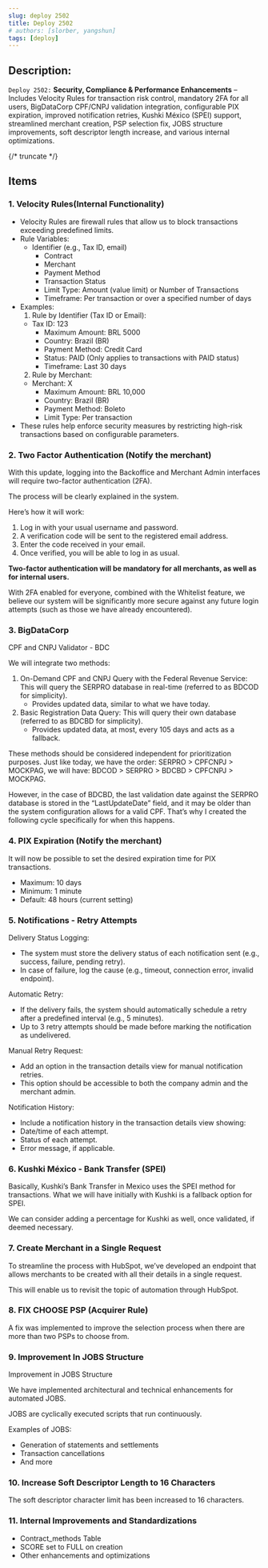 ```yaml
---
slug: deploy 2502
title: Deploy 2502
# authors: [slorber, yangshun]
tags: [deploy]
---
```


## Description:
<code>Deploy 2502:</code> **Security, Compliance & Performance Enhancements** – Includes Velocity Rules for transaction risk control, mandatory 2FA for all users, BigDataCorp CPF/CNPJ validation integration, configurable PIX expiration, improved notification retries, Kushki México (SPEI) support, streamlined merchant creation, PSP selection fix, JOBS structure improvements, soft descriptor length increase, and various internal optimizations.

{/* truncate */}

## Items

### 1. Velocity Rules(Internal Functionality)

- Velocity Rules are firewall rules that allow us to block transactions exceeding predefined limits.
- Rule Variables:
  - Identifier (e.g., Tax ID, email)
	-	Contract
	-	Merchant
	-	Payment Method
	-	Transaction Status
	-	Limit Type: Amount (value limit) or Number of Transactions
	-	Timeframe: Per transaction or over a specified number of days
- Examples:
  1. Rule by Identifier (Tax ID or Email):
  - Tax ID: 123
	-	Maximum Amount: BRL 5000
	-	Country: Brazil (BR)
	-	Payment Method: Credit Card
	-	Status: PAID (Only applies to transactions with PAID status)
	-	Timeframe: Last 30 days
  2. Rule by Merchant:
  - Merchant: X
	-	Maximum Amount: BRL 10,000
	-	Country: Brazil (BR)
	-	Payment Method: Boleto
	-	Limit Type: Per transaction
- These rules help enforce security measures by restricting high-risk transactions based on configurable parameters.

### 2. Two Factor Authentication (Notify the merchant)

With this update, logging into the Backoffice and Merchant Admin interfaces will require two-factor authentication (2FA).

The process will be clearly explained in the system.

Here’s how it will work:

1.	Log in with your usual username and password.
2.	A verification code will be sent to the registered email address.
3.	Enter the code received in your email.
4.	Once verified, you will be able to log in as usual.

**Two-factor authentication will be mandatory for all merchants, as well as for internal users.**

With 2FA enabled for everyone, combined with the Whitelist feature, we believe our system will be significantly more secure against any future login attempts (such as those we have already encountered).

### 3. BigDataCorp 

CPF and CNPJ Validator - BDC

We will integrate two methods:

1.	On-Demand CPF and CNPJ Query with the Federal Revenue Service: This will query the SERPRO database in real-time (referred to as BDCOD for simplicity).
	-	Provides updated data, similar to what we have today.
2.	Basic Registration Data Query: This will query their own database (referred to as BDCBD for simplicity).
	-	Provides updated data, at most, every 105 days and acts as a fallback.

These methods should be considered independent for prioritization purposes. Just like today, we have the order: SERPRO > CPFCNPJ > MOCKPAG, we will have: BDCOD > SERPRO > BDCBD > CPFCNPJ > MOCKPAG.

However, in the case of BDCBD, the last validation date against the SERPRO database is stored in the “LastUpdateDate” field, and it may be older than the system configuration allows for a valid CPF. That’s why I created the following cycle specifically for when this happens.

### 4. PIX Expiration (Notify the merchant)

It will now be possible to set the desired expiration time for PIX transactions.

-	Maximum: 10 days
-	Minimum: 1 minute
-	Default: 48 hours (current setting)

### 5. Notifications - Retry Attempts

Delivery Status Logging:
- The system must store the delivery status of each notification sent (e.g., success, failure, pending retry).
- In case of failure, log the cause (e.g., timeout, connection error, invalid endpoint).

Automatic Retry:
- If the delivery fails, the system should automatically schedule a retry after a predefined interval (e.g., 5 minutes).
- Up to 3 retry attempts should be made before marking the notification as undelivered.

Manual Retry Request:
- Add an option in the transaction details view for manual notification retries.
- This option should be accessible to both the company admin and the merchant admin.

Notification History:
- Include a notification history in the transaction details view showing:
- Date/time of each attempt.
- Status of each attempt.
- Error message, if applicable.

### 6. Kushki México - Bank Transfer (SPEI)

Basically, Kushki’s Bank Transfer in Mexico uses the SPEI method for transactions. What we will have initially with Kushki is a fallback option for SPEI.

We can consider adding a percentage for Kushki as well, once validated, if deemed necessary.

### 7. Create Merchant in a Single Request

To streamline the process with HubSpot, we’ve developed an endpoint that allows merchants to be created with all their details in a single request.

This will enable us to revisit the topic of automation through HubSpot.

### 8. FIX CHOOSE PSP (Acquirer Rule)

A fix was implemented to improve the selection process when there are more than two PSPs to choose from.

### 9. Improvement In JOBS Structure

Improvement in JOBS Structure

We have implemented architectural and technical enhancements for automated JOBS.

JOBS are cyclically executed scripts that run continuously.

Examples of JOBS:
- Generation of statements and settlements
- Transaction cancellations
- And more

### 10. Increase Soft Descriptor Length to 16 Characters 

The soft descriptor character limit has been increased to 16 characters.

### 11. Internal Improvements and Standardizations

- Contract_methods Table
- SCORE set to FULL on creation
- Other enhancements and optimizations